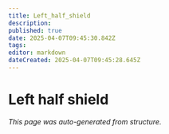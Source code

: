 ```yaml
---
title: Left_half_shield
description: 
published: true
date: 2025-04-07T09:45:30.842Z
tags: 
editor: markdown
dateCreated: 2025-04-07T09:45:28.645Z
---
```


# Left half shield

*This page was auto-generated from structure.*